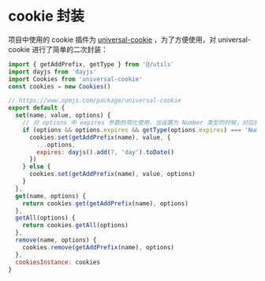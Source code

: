 # cookie 封装

项目中使用的 cookie 插件为 [universal-cookie](https://github.com/reactivestack/cookies/tree/master/packages/universal-cookie#readme) ，为了方便使用，对 universal-cookie 进行了简单的二次封装：

```js
import { getAddPrefix, getType } from '@/utils'
import dayjs from 'dayjs'
import Cookies from 'universal-cookie'
const cookies = new Cookies()

// https://www.npmjs.com/package/universal-cookie
export default {
  set(name, value, options) {
    // 对 options 中 expires 参数的简化使用，当设置为 Number 类型的时候，对应的几天，其他情况请自行传入 Date
    if (options && options.expires && getType(options.expires) === 'Number') {
      cookies.set(getAddPrefix(name), value, {
        ...options,
        expires: dayjs().add(7, 'day').toDate()
      })
    } else {
      cookies.set(getAddPrefix(name), value, options)
    }
  },
  get(name, options) {
    return cookies.get(getAddPrefix(name), options)
  },
  getAll(options) {
    return cookies.getAll(options)
  },
  remove(name, options) {
    cookies.remove(getAddPrefix(name), options)
  },
  cookiesInstance: cookies
}
```

